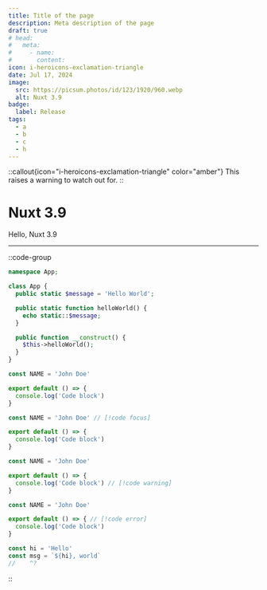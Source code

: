 ```yaml
---
title: Title of the page
description: Meta description of the page
draft: true
# head:
#   meta:
#     - name:
#       content:
icon: i-heroicons-exclamation-triangle
date: Jul 17, 2024
image:
  src: https://picsum.photos/id/123/1920/960.webp
  alt: Nuxt 3.9
badge:
  label: Release
tags:
  - a
  - b
  - c
  - h
---
```


::callout{icon="i-heroicons-exclamation-triangle" color="amber"}
This raises a warning to watch out for.
::

# Nuxt 3.9

Hello, Nuxt 3.9

---

<!-- ## The Title is {{ $doc.title }} and customVariable is {{ $doc.customVariable || 'defaultValue' }} -->

::code-group

```php [file.php]{4}
namespace App;

class App {
  public static $message = 'Hello World';

  public static function helloWorld() {
    echo static::$message;
  }

  public function __construct() {
    $this->helloWorld();
  }
}
```

```ts [highlight.ts]{1,3-5}
const NAME = 'John Doe'

export default () => {
  console.log('Code block')
}
```

```ts [focus.ts]
const NAME = 'John Doe' // [!code focus]

export default () => {
  console.log('Code block')
}
```

```ts [warning.ts]
const NAME = 'John Doe'

export default () => {
  console.log('Code block') // [!code warning]
}
```

```ts [error.ts]
const NAME = 'John Doe'

export default () => { // [!code error]
  console.log('Code block')
}
```

```ts [twoslash.ts] twoslash
const hi = 'Hello'
const msg = `${hi}, world`
//    ^?
```

::
